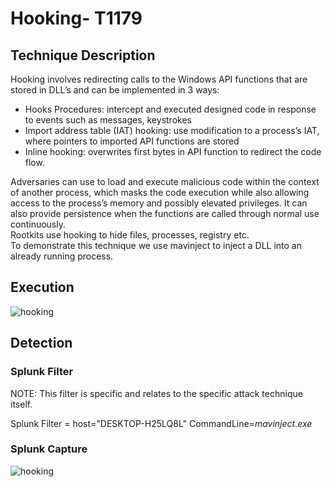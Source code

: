 # Hooking- T1179

## Technique Description
Hooking involves redirecting calls to the Windows API functions that are stored in DLL’s and can be implemented in 3 ways:  
* Hooks Procedures: intercept and executed designed code in response to events such as messages, keystrokes
 * Import address table (IAT) hooking: use modification to a process’s IAT, where pointers to imported API functions are stored
 * Inline hooking: overwrites first bytes in API function to redirect the code flow.  
 
Adversaries can use to load and execute malicious code within the context of another process, which masks the code execution while also allowing access to the process’s memory and possibly elevated privileges. It can also provide persistence when the functions are called through normal use continuously.    
Rootkits use hooking to hide files, processes, registry etc.       
To demonstrate this technique we use mavinject to inject a DLL into an already running process. 


## Execution
![hooking](https://user-images.githubusercontent.com/36422282/55609607-1225a280-574f-11e9-8093-62bb26324d9b.JPG)

## Detection

### Splunk Filter

NOTE: This filter is specific and relates to the specific attack technique itself.

Splunk Filter = host="DESKTOP-H25LQ8L" CommandLine=*mavinject.exe* 

### Splunk Capture
![hooking](https://user-images.githubusercontent.com/36422282/55975129-44efff00-5c57-11e9-9e63-d8adf9c2069d.png)


